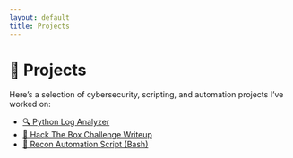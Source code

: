 ```yaml
---
layout: default
title: Projects
---
```


# 🧪 Projects

Here’s a selection of cybersecurity, scripting, and automation projects I’ve worked on:

- [🔍 Python Log Analyzer](python-log-analyzer.md)
- [🎯 Hack The Box Challenge Writeup](htb-writeup.md)
- [📡 Recon Automation Script (Bash)](recon-automation.md)

